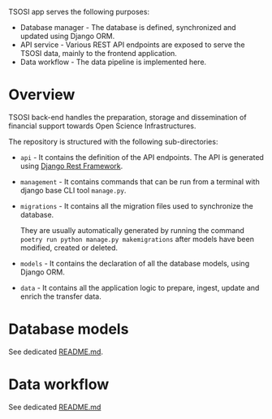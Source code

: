 TSOSI app serves the following purposes:

* Database manager - The database is defined, synchronized and updated using Django ORM. 
* API service - Various REST API endpoints are exposed to serve the TSOSI data, mainly to the frontend application.
* Data workflow - The data pipeline is implemented here.

# Overview

TSOSI back-end handles the preparation, storage and dissemination of financial support towards Open Science Infrastructures.

The repository is structured with the following sub-directories:


* `api` - It contains the definition of the API endpoints. The API is generated using [Django Rest Framework](https://www.django-rest-framework.org/).

* `management` - It contains commands that can be run from a terminal with django base CLI tool `manage.py`.

* `migrations` - It contains all the migration files used to synchronize the database.

    They are usually automatically generated by running the command `poetry run python manage.py makemigrations` after models have been modified, created or deleted.

* `models` - It contains the declaration of all the database models, using Django ORM.

* `data` - It contains all the application logic to prepare, ingest, update and enrich the transfer data.


# Database models

See dedicated [README.md](./models/README.md).

# Data workflow

See dedicated [README.md](./data/README.md)